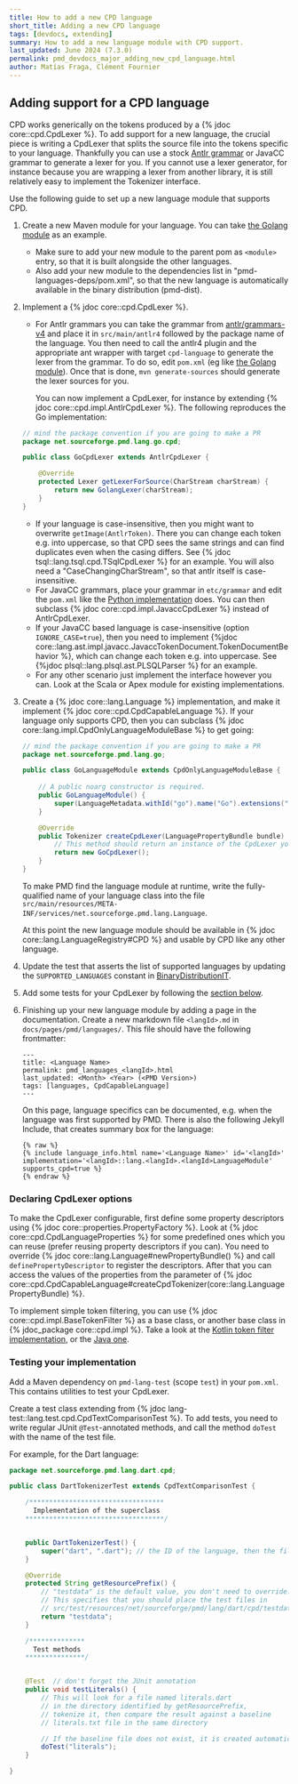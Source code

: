 ```yaml
---
title: How to add a new CPD language
short_title: Adding a new CPD language
tags: [devdocs, extending]
summary: How to add a new language module with CPD support.
last_updated: June 2024 (7.3.0)
permalink: pmd_devdocs_major_adding_new_cpd_language.html
author: Matías Fraga, Clément Fournier
---
```


## Adding support for a CPD language

CPD works generically on the tokens produced by a {% jdoc core::cpd.CpdLexer %}.
To add support for a new language, the crucial piece is writing a CpdLexer that
splits the source file into the tokens specific to your language. Thankfully you
can use a stock [Antlr grammar](https://github.com/antlr/grammars-v4) or JavaCC
grammar to generate a lexer for you. If you cannot use a lexer generator, for
instance because you are wrapping a lexer from another library, it is still relatively
easy to implement the Tokenizer interface.

Use the following guide to set up a new language module that supports CPD.

1. Create a new Maven module for your language. You can take [the Golang module](https://github.com/pmd/pmd/tree/main/pmd-go/pom.xml) as an example.
   - Make sure to add your new module to the parent pom as `<module>` entry, so that it is built alongside the
     other languages.
   - Also add your new module to the dependencies list in "pmd-languages-deps/pom.xml", so that the new language
     is automatically available in the binary distribution (pmd-dist).

2. Implement a {% jdoc core::cpd.CpdLexer %}.
    - For Antlr grammars you can take the grammar from [antlr/grammars-v4](https://github.com/antlr/grammars-v4) and place it in `src/main/antlr4` followed by the package name of the language. You then need to call the antlr4 plugin and the appropriate ant wrapper with target `cpd-language` to generate
    the lexer from the grammar. To do so, edit `pom.xml` (eg like [the Golang module](https://github.com/pmd/pmd/tree/main/pmd-go/pom.xml)).
      Once that is done, `mvn generate-sources` should generate the lexer sources for you.

      You can now implement a CpdLexer, for instance by extending {% jdoc core::cpd.impl.AntlrCpdLexer %}. The following reproduces the Go implementation:

    ```java
    // mind the package convention if you are going to make a PR
    package net.sourceforge.pmd.lang.go.cpd;

    public class GoCpdLexer extends AntlrCpdLexer {

        @Override
        protected Lexer getLexerForSource(CharStream charStream) {
            return new GolangLexer(charStream);
        }
    }
    ```
    
    - If your language is case-insensitive, then you might want to overwrite `getImage(AntlrToken)`. There you can
      change each token e.g. into uppercase, so that CPD sees the same strings and can find duplicates even when
      the casing differs. See {% jdoc tsql::lang.tsql.cpd.TSqlCpdLexer %} for an example. You will also need a
      "CaseChangingCharStream", so that antlr itself is case-insensitive.
    - For JavaCC grammars, place your grammar in `etc/grammar` and edit the `pom.xml` like the [Python implementation](https://github.com/pmd/pmd/blob/main/pmd-python/pom.xml) does.
      You can then subclass {% jdoc core::cpd.impl.JavaccCpdLexer %} instead of AntlrCpdLexer.
    - If your JavaCC based language is case-insensitive (option `IGNORE_CASE=true`), then you need to implement
      {%jdoc core::lang.ast.impl.javacc.JavaccTokenDocument.TokenDocumentBehavior %}, which can change each token
      e.g. into uppercase. See {%jdoc plsql::lang.plsql.ast.PLSQLParser %} for an example.
    - For any other scenario just implement the interface however you can. Look at the Scala or Apex module for existing implementations.

3. Create a {% jdoc core::lang.Language %} implementation, and make it implement {% jdoc core::cpd.CpdCapableLanguage %}.
If your language only supports CPD, then you can subclass {% jdoc core::lang.impl.CpdOnlyLanguageModuleBase %} to get going:
    
    ```java
    // mind the package convention if you are going to make a PR
    package net.sourceforge.pmd.lang.go;

    public class GoLanguageModule extends CpdOnlyLanguageModuleBase {
        
        // A public noarg constructor is required.
        public GoLanguageModule() {
            super(LanguageMetadata.withId("go").name("Go").extensions("go"));
        }

        @Override
        public Tokenizer createCpdLexer(LanguagePropertyBundle bundle) {
            // This method should return an instance of the CpdLexer you created.
            return new GoCpdLexer();
        }
    } 
    ```

   To make PMD find the language module at runtime, write the fully-qualified name of your language class into the file `src/main/resources/META-INF/services/net.sourceforge.pmd.lang.Language`.

   At this point the new language module should be available in {% jdoc core::lang.LanguageRegistry#CPD %} and usable by CPD like any other language.

4. Update the test that asserts the list of supported languages by updating the `SUPPORTED_LANGUAGES` constant in [BinaryDistributionIT](https://github.com/pmd/pmd/blob/main/pmd-dist/src/test/java/net/sourceforge/pmd/dist/BinaryDistributionIT.java).

5. Add some tests for your CpdLexer by following the [section below](#testing-your-implementation).

6. Finishing up your new language module by adding a page in the documentation. Create a new markdown file
   `<langId>.md` in `docs/pages/pmd/languages/`. This file should have the following frontmatter:

   ```
   ---
   title: <Language Name>
   permalink: pmd_languages_<langId>.html
   last_updated: <Month> <Year> (<PMD Version>)
   tags: [languages, CpdCapableLanguage]
   ---
   ```

   On this page, language specifics can be documented, e.g. when the language was first supported by PMD.
   There is also the following Jekyll Include, that creates summary box for the language:

   ```
   {% raw %}
   {% include language_info.html name='<Language Name>' id='<langId>' implementation='<langId>::lang.<langId>.<langId>LanguageModule' supports_cpd=true %}
   {% endraw %}
   ```

### Declaring CpdLexer options

To make the CpdLexer configurable, first define some property descriptors using
{% jdoc core::properties.PropertyFactory %}. Look at {% jdoc core::cpd.CpdLanguageProperties %}
for some predefined ones which you can reuse (prefer reusing property descriptors if you can).
You need to override {% jdoc core::lang.Language#newPropertyBundle() %}
and call `definePropertyDescriptor` to register the descriptors.
After that you can access the values of the properties from the parameter
of {% jdoc core::cpd.CpdCapableLanguage#createCpdTokenizer(core::lang.LanguagePropertyBundle) %}.

To implement simple token filtering, you can use {% jdoc core::cpd.impl.BaseTokenFilter %}
as a base class, or another base class in {% jdoc_package core::cpd.impl %}.
Take a look at the [Kotlin token filter implementation](https://github.com/pmd/pmd/blob/main/pmd-kotlin/src/main/java/net/sourceforge/pmd/lang/kotlin/cpd/KotlinCpdLexer.java), or the [Java one](https://github.com/pmd/pmd/blob/master/pmd-java/src/main/java/net/sourceforge/pmd/lang/java/cpd/JavaCpdLexer.java).


### Testing your implementation

Add a Maven dependency on `pmd-lang-test` (scope `test`) in your `pom.xml`.
This contains utilities to test your CpdLexer.

Create a test class extending from {% jdoc lang-test::lang.test.cpd.CpdTextComparisonTest %}.
To add tests, you need to write regular JUnit `@Test`-annotated methods, and
call the method `doTest` with the name of the test file.

For example, for the Dart language:

```java
package net.sourceforge.pmd.lang.dart.cpd;

public class DartTokenizerTest extends CpdTextComparisonTest {

    /**********************************
      Implementation of the superclass
    ***********************************/


    public DartTokenizerTest() {
        super("dart", ".dart"); // the ID of the language, then the file extension used by test files
    }

    @Override
    protected String getResourcePrefix() {
        // "testdata" is the default value, you don't need to override.
        // This specifies that you should place the test files in
        // src/test/resources/net/sourceforge/pmd/lang/dart/cpd/testdata
        return "testdata";
    }

    /**************
      Test methods
    ***************/


    @Test  // don't forget the JUnit annotation
    public void testLiterals() {
        // This will look for a file named literals.dart
        // in the directory identified by getResourcePrefix,
        // tokenize it, then compare the result against a baseline
        // literals.txt file in the same directory

        // If the baseline file does not exist, it is created automatically
        doTest("literals");
    }

}
```
